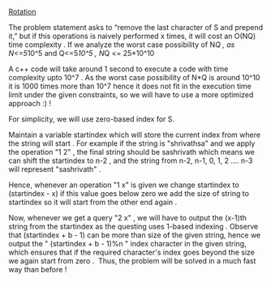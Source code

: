 [Rotation](https://atcoder.jp/contests/abc258/tasks/abc258_c?lang=en)

The problem statement asks to “remove the last character of S and prepend it,” but 
if this operations is naively performed x times, it will cost an O(NQ) time complexity .
If we analyze the worst case possibility of N*Q , as N<=5*10^5 and Q<=5*10^5 ,
N*Q <= 25*10^10

A c++ code will take around 1 second to execute a code with time complexity upto 10^7  .
As the worst case possibility of N*Q is around 10^10 it is 1000 times more than 10^7 hence 
it does not fit in the execution time limit under the given constraints, so we will have
to use a more optimized approach :) !

For simplicity, we will use zero-based index for S.

Maintain a variable startindex which will store the current index from where the string
will start .
For example if the string is "shrivathsa" and we apply the operation "1 2" , the final
string should be sashrivath which means we can shift the startindex to n-2 , and the string 
from n-2, n-1, 0, 1, 2 .... n-3 will represent "sashrivath" .

Hence, whenever an operation "1 x" is given we change startindex to (startindex - x)
if this value goes below zero we add the size of string to startindex so it will start from
the other end again .

Now, whenever we get a query "2 x" , we will have to output the (x-1)th string from the 
startindex as the questing uses 1-based indexing .
Observe that (startindex + b - 1) can be more than size of the given string, hence we
output the " (startindex + b - 1)%n " index character in the given string, which ensures 
that if the required character's index goes beyond the size we again start from zero .
​
Thus, the problem will be solved in a much fast way than before !